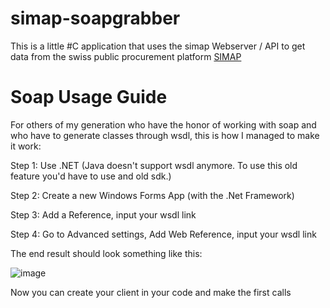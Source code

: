 # simap-soapgrabber
This is a little #C application that uses the simap Webserver / API to get data from the swiss public procurement platform [SIMAP](https://simap.ch/shabforms/COMMON/application/applicationGrid.jsp?template=1&view=1&page=/MULTILANGUAGE/simap/content/start.jsp&language=EN{:target="_blank"})

# Soap Usage Guide
For others of my generation who have the honor of working with soap and who have to generate classes through wsdl, this is how I managed to make it work:

Step 1:
Use .NET (Java doesn't support wsdl anymore. To use this old feature you'd have to use and old sdk.) 

Step 2:
Create a new Windows Forms App (with the .Net Framework)

Step 3:
Add a Reference, input your wsdl link

Step 4: 
Go to Advanced settings, Add Web Reference, input your wsdl link

The end result should look something like this: 

![image](https://github.com/DeHess/simap-soapgrabber/assets/56408082/1d076fee-421d-4d8d-94d7-3bddb0acd4da)

Now you can create your client in your code and make the first calls

